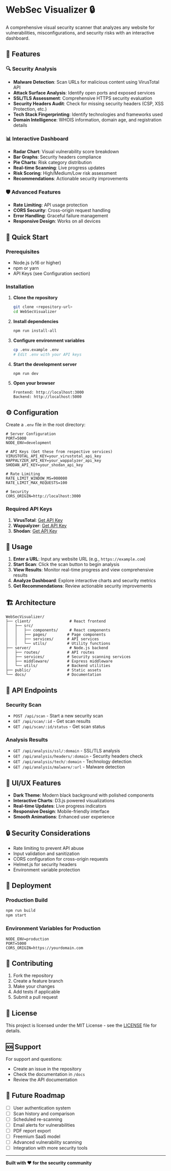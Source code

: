# WebSec Visualizer 🔒

A comprehensive visual security scanner that analyzes any website for vulnerabilities, misconfigurations, and security risks with an interactive dashboard.

## 🌟 Features

### 🔍 Security Analysis
- **Malware Detection**: Scan URLs for malicious content using VirusTotal API
- **Attack Surface Analysis**: Identify open ports and exposed services
- **SSL/TLS Assessment**: Comprehensive HTTPS security evaluation
- **Security Headers Audit**: Check for missing security headers (CSP, XSS Protection, etc.)
- **Tech Stack Fingerprinting**: Identify technologies and frameworks used
- **Domain Intelligence**: WHOIS information, domain age, and registration details

### 📊 Interactive Dashboard
- **Radar Chart**: Visual vulnerability score breakdown
- **Bar Graphs**: Security headers compliance
- **Pie Charts**: Risk category distribution
- **Real-time Scanning**: Live progress updates
- **Risk Scoring**: High/Medium/Low risk assessment
- **Recommendations**: Actionable security improvements

### 🛡️ Advanced Features
- **Rate Limiting**: API usage protection
- **CORS Security**: Cross-origin request handling
- **Error Handling**: Graceful failure management
- **Responsive Design**: Works on all devices

## 🚀 Quick Start

### Prerequisites
- Node.js (v16 or higher)
- npm or yarn
- API Keys (see Configuration section)

### Installation

1. **Clone the repository**
   ```bash
   git clone <repository-url>
   cd WebSecVisualizer
   ```

2. **Install dependencies**
   ```bash
   npm run install-all
   ```

3. **Configure environment variables**
   ```bash
   cp .env.example .env
   # Edit .env with your API keys
   ```

4. **Start the development server**
   ```bash
   npm run dev
   ```

5. **Open your browser**
   ```
   Frontend: http://localhost:3000
   Backend: http://localhost:5000
   ```

## ⚙️ Configuration

Create a `.env` file in the root directory:

```env
# Server Configuration
PORT=5000
NODE_ENV=development

# API Keys (Get these from respective services)
VIRUSTOTAL_API_KEY=your_virustotal_api_key
WAPPALYZER_API_KEY=your_wappalyzer_api_key
SHODAN_API_KEY=your_shodan_api_key

# Rate Limiting
RATE_LIMIT_WINDOW_MS=900000
RATE_LIMIT_MAX_REQUESTS=100

# Security
CORS_ORIGIN=http://localhost:3000
```

### Required API Keys

1. **VirusTotal**: [Get API Key](https://www.virustotal.com/gui/join-us)
2. **Wappalyzer**: [Get API Key](https://www.wappalyzer.com/api)
3. **Shodan**: [Get API Key](https://account.shodan.io/register)

## 📖 Usage

1. **Enter a URL**: Input any website URL (e.g., `https://example.com`)
2. **Start Scan**: Click the scan button to begin analysis
3. **View Results**: Monitor real-time progress and view comprehensive results
4. **Analyze Dashboard**: Explore interactive charts and security metrics
5. **Get Recommendations**: Review actionable security improvements

## 🏗️ Architecture

```
WebSecVisualizer/
├── client/                 # React frontend
│   ├── src/
│   │   ├── components/     # React components
│   │   ├── pages/         # Page components
│   │   ├── services/      # API services
│   │   └── utils/         # Utility functions
├── server/                 # Node.js backend
│   ├── routes/            # API routes
│   ├── services/          # Security scanning services
│   ├── middleware/        # Express middleware
│   └── utils/             # Backend utilities
├── public/                # Static assets
└── docs/                  # Documentation
```

## 🔧 API Endpoints

### Security Scan
- `POST /api/scan` - Start a new security scan
- `GET /api/scan/:id` - Get scan results
- `GET /api/scan/:id/status` - Get scan status

### Analysis Results
- `GET /api/analysis/ssl/:domain` - SSL/TLS analysis
- `GET /api/analysis/headers/:domain` - Security headers check
- `GET /api/analysis/tech/:domain` - Technology detection
- `GET /api/analysis/malware/:url` - Malware detection

## 🎨 UI/UX Features

- **Dark Theme**: Modern black background with polished components
- **Interactive Charts**: D3.js powered visualizations
- **Real-time Updates**: Live progress indicators
- **Responsive Design**: Mobile-friendly interface
- **Smooth Animations**: Enhanced user experience

## 🔒 Security Considerations

- Rate limiting to prevent API abuse
- Input validation and sanitization
- CORS configuration for cross-origin requests
- Helmet.js for security headers
- Environment variable protection

## 🚀 Deployment

### Production Build
```bash
npm run build
npm start
```

### Environment Variables for Production
```env
NODE_ENV=production
PORT=5000
CORS_ORIGIN=https://yourdomain.com
```

## 🤝 Contributing

1. Fork the repository
2. Create a feature branch
3. Make your changes
4. Add tests if applicable
5. Submit a pull request

## 📄 License

This project is licensed under the MIT License - see the [LICENSE](LICENSE) file for details.

## 🆘 Support

For support and questions:
- Create an issue in the repository
- Check the documentation in `/docs`
- Review the API documentation

## 🔮 Future Roadmap

- [ ] User authentication system
- [ ] Scan history and comparison
- [ ] Scheduled re-scanning
- [ ] Email alerts for vulnerabilities
- [ ] PDF report export
- [ ] Freemium SaaS model
- [ ] Advanced vulnerability scanning
- [ ] Integration with more security tools

---

**Built with ❤️ for the security community** 